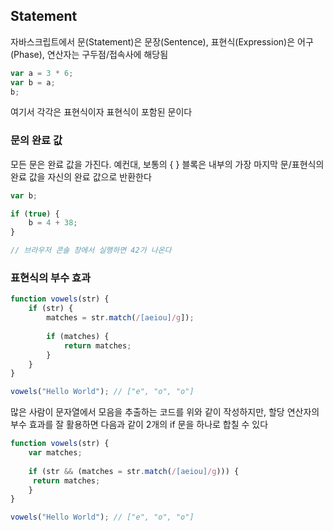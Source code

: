 ## Statement

자바스크립트에서 문(Statement)은 문장(Sentence), 표현식(Expression)은 어구(Phase), 연산자는 구두점/접속사에 해당됨

```javascript
var a = 3 * 6;
var b = a;
b;
```
여기서 각각은 표현식이자 표현식이 포함된 문이다


### 문의 완료 값

모든 문은 완료 값을 가진다. 예컨대, 보통의 { } 블록은 내부의 가장 마지막 문/표현식의 완료 값을 자신의 완료 값으로 반환한다

```javascript
var b;

if (true) {
    b = 4 + 38;
}

// 브라우저 콘솔 창에서 실행하면 42가 나온다
```


### 표현식의 부수 효과

```javascript
function vowels(str) {
    if (str) {
        matches = str.match(/[aeiou]/g]);
        
        if (matches) {
            return matches;
        }
    }
}

vowels("Hello World"); // ["e", "o", "o"]
```

많은 사람이 문자열에서 모음을 추출하는 코드를 위와 같이 작성하지만, 할당 연산자의 부수 효과를 잘 활용하면 다음과 같이 2개의 if 문을 하나로 합칠 수 있다

```javascript
function vowels(str) {
    var matches;
    
    if (str && (matches = str.match(/[aeiou]/g))) {
     return matches;   
    }
}

vowels("Hello World"); // ["e", "o", "o"]
```


